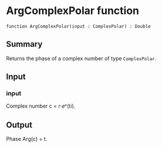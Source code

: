 # ArgComplexPolar function

`function ArgComplexPolar(input : ComplexPolar) : Double`

## Summary
Returns the phase of a complex number of type `ComplexPolar`.

## Input
### input
Complex number c = r⋅𝑒^(t𝑖).

## Output
Phase Arg(c) = t.
